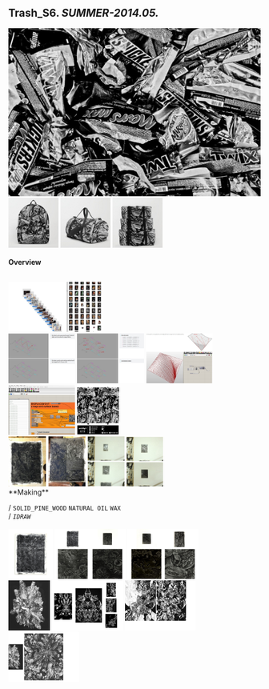 
## Trash_S6. _SUMMER-2014.05._  
![Trash_S6](/projects/Trash_S6/100.jpg)<a href="https://ewwgene.github.io/projects/Trash_S6/101.jpg"><img src="/projects/Trash_S6/101.jpg" height="100"></a> <a href="https://ewwgene.github.io/projects/Trash_S6/102.jpg"><img src="/projects/Trash_S6/102.jpg" height="100"></a> <a href="https://ewwgene.github.io/projects/Trash_S6/110.jpg"><img src="/projects/Trash_S6/110.jpg" height="100"></a> 
<br>  
**Overview**  
 
<br>
<a href="https://ewwgene.github.io/projects/Trash_S6/Making/311.jpg"><img src="/projects/Trash_S6/Making/311.jpg" height="100"></a> <br><a href="https://ewwgene.github.io/projects/Trash_S6/Making/411.jpg"><img src="/projects/Trash_S6/Making/411.jpg" height="100"></a> <a href="https://ewwgene.github.io/projects/Trash_S6/Making/413.jpg"><img src="/projects/Trash_S6/Making/413.jpg" height="100"></a> <a href="https://ewwgene.github.io/projects/Trash_S6/Making/415.jpg"><img src="/projects/Trash_S6/Making/415.jpg" height="100"></a> <a href="https://ewwgene.github.io/projects/Trash_S6/Making/417.jpg"><img src="/projects/Trash_S6/Making/417.jpg" height="100"></a> <a href="https://ewwgene.github.io/projects/Trash_S6/Making/419.jpg"><img src="/projects/Trash_S6/Making/419.jpg" height="100"></a> <br><a href="https://ewwgene.github.io/projects/Trash_S6/Making/613.jpg"><img src="/projects/Trash_S6/Making/613.jpg" height="100"></a> <a href="https://ewwgene.github.io/projects/Trash_S6/Making/614.jpg"><img src="/projects/Trash_S6/Making/614.jpg" height="100"></a> <a href="https://ewwgene.github.io/projects/Trash_S6/Making/615.jpg"><img src="/projects/Trash_S6/Making/615.jpg" height="100"></a> <a href="https://ewwgene.github.io/projects/Trash_S6/Making/617.jpg"><img src="/projects/Trash_S6/Making/617.jpg" height="100"></a> <br>  
**Making**  
  
/
`SOLID_PINE_WOOD` `NATURAL OIL` `WAX`   
/
_`IDRAW`_   
<br>
<a href="https://ewwgene.github.io/projects/Trash_S6/301.jpg"><img src="/projects/Trash_S6/301.jpg" height="100"></a> <a href="https://ewwgene.github.io/projects/Trash_S6/303.jpg"><img src="/projects/Trash_S6/303.jpg" height="100"></a> <a href="https://ewwgene.github.io/projects/Trash_S6/305.jpg"><img src="/projects/Trash_S6/305.jpg" height="100"></a> 
<br>
<a href="https://ewwgene.github.io/projects/Trash_S6/401.jpg"><img src="/projects/Trash_S6/401.jpg" height="100"></a> <a href="https://ewwgene.github.io/projects/Trash_S6/403.jpg"><img src="/projects/Trash_S6/403.jpg" height="100"></a> <a href="https://ewwgene.github.io/projects/Trash_S6/405.jpg"><img src="/projects/Trash_S6/405.jpg" height="100"></a> <a href="https://ewwgene.github.io/projects/Trash_S6/407.jpg"><img src="/projects/Trash_S6/407.jpg" height="100"></a> 

